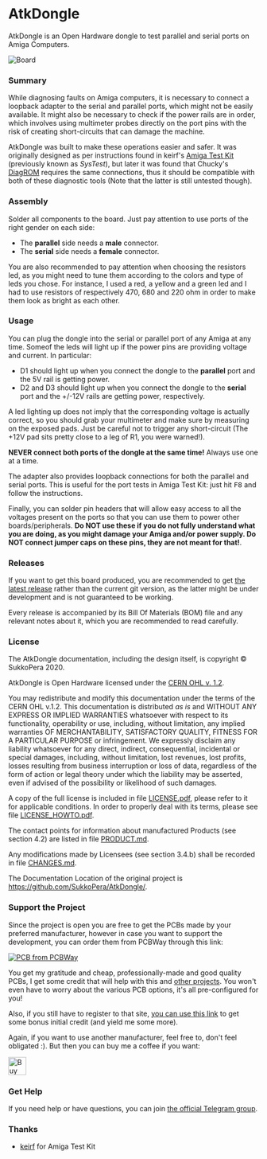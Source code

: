 # AtkDongle
AtkDongle is an Open Hardware dongle to test parallel and serial ports on Amiga Computers.

![Board](https://raw.githubusercontent.com/SukkoPera/AtkDongle/master/img/render-top.png)

### Summary
While diagnosing faults on Amiga computers, it is necessary to connect a loopback adapter to the serial and parallel ports, which might not be easily available. It might also be necessary to check if the power rails are in order, which involves using multimeter probes directly on the port pins with the risk of creating short-circuits that can damage the machine.

AtkDongle was built to make these operations easier and safer. It was originally designed as per instructions found in keirf's [Amiga Test Kit](https://github.com/keirf/Amiga-Stuff) (previously known as *SysTest*), but later it was found that Chucky's [DiagROM](http://www.diagrom.com) requires the same connections, thus it should be compatible with both of these diagnostic tools (Note that the latter is still untested though).

### Assembly
Solder all components to the board. Just pay attention to use ports of the right gender on each side:
- The **parallel** side needs a **male** connector.
- The **serial** side needs a **female** connector.

You are also recommended to pay attention when choosing the resistors led, as you might need to tune them according to the colors and type of leds you
chose. For instance, I used a red, a yellow and a green led and I had to use resistors of respectively 470, 680 and 220 ohm in order to make them look as bright as each other.

### Usage
You can plug the dongle into the serial or parallel port of any Amiga at any time. Someof the leds will light up if the power pins are providing voltage and current. In particular:
- D1 should light up when you connect the dongle to the **parallel** port and the 5V rail is getting power.
- D2 and D3 should light up when you connect the dongle to the **serial** port and the +/-12V rails are getting power, respectively.

A led lighting up does not imply that the corresponding voltage is actually correct, so you should grab your multimeter and make sure by measuring on the exposed pads. Just be careful not to trigger any short-circuit (The +12V pad sits pretty close to a leg of R1, you were warned!).

**NEVER connect both ports of the dongle at the same time!** Always use one at a time.

The adapter also provides loopback connections for both the parallel and serial ports. This is useful for the port tests in Amiga Test Kit: just hit <kbd>F8</kbd> and follow the instructions.

Finally, you can solder pin headers that will allow easy access to all the voltages present on the ports so that you can use them to power other boards/peripherals. **Do NOT use these if you do not fully understand what you are doing, as you might damage your Amiga and/or power supply. Do NOT connect jumper caps on these pins, they are not meant for that!**.

### Releases
If you want to get this board produced, you are recommended to get [the latest release](https://github.com/SukkoPera/AtkDongle/releases) rather than the current git version, as the latter might be under development and is not guaranteed to be working.

Every release is accompanied by its Bill Of Materials (BOM) file and any relevant notes about it, which you are recommended to read carefully.

### License
The AtkDongle documentation, including the design itself, is copyright &copy; SukkoPera 2020.

AtkDongle is Open Hardware licensed under the [CERN OHL v. 1.2](http://ohwr.org/cernohl).

You may redistribute and modify this documentation under the terms of the CERN OHL v.1.2. This documentation is distributed *as is* and WITHOUT ANY EXPRESS OR IMPLIED WARRANTIES whatsoever with respect to its functionality, operability or use, including, without limitation, any implied warranties OF MERCHANTABILITY, SATISFACTORY QUALITY, FITNESS FOR A PARTICULAR PURPOSE or infringement. We expressly disclaim any liability whatsoever for any direct, indirect, consequential, incidental or special damages, including, without limitation, lost revenues, lost profits, losses resulting from business interruption or loss of data, regardless of the form of action or legal theory under which the liability may be asserted, even if advised of the possibility or likelihood of such damages.

A copy of the full license is included in file [LICENSE.pdf](LICENSE.pdf), please refer to it for applicable conditions. In order to properly deal with its terms, please see file [LICENSE_HOWTO.pdf](LICENSE_HOWTO.pdf).

The contact points for information about manufactured Products (see section 4.2) are listed in file [PRODUCT.md](PRODUCT.md).

Any modifications made by Licensees (see section 3.4.b) shall be recorded in file [CHANGES.md](CHANGES.md).

The Documentation Location of the original project is https://github.com/SukkoPera/AtkDongle/.

### Support the Project
Since the project is open you are free to get the PCBs made by your preferred manufacturer, however in case you want to support the development, you can order them from PCBWay through this link:

[![PCB from PCBWay](https://www.pcbway.com/project/img/images/frompcbway.png)](https://www.pcbway.com/project/shareproject/AtkDongle_V1.html)

You get my gratitude and cheap, professionally-made and good quality PCBs, I get some credit that will help with this and [other projects](https://www.pcbway.com/project/member/shareproject/?bmbid=41100). You won't even have to worry about the various PCB options, it's all pre-configured for you!

Also, if you still have to register to that site, [you can use this link](https://www.pcbway.com/setinvite.aspx?inviteid=41100) to get some bonus initial credit (and yield me some more).

Again, if you want to use another manufacturer, feel free to, don't feel obligated :). But then you can buy me a coffee if you want:

<a href='https://ko-fi.com/L3L0U18L' target='_blank'><img height='36' style='border:0px;height:36px;' src='https://az743702.vo.msecnd.net/cdn/kofi2.png?v=2' border='0' alt='Buy Me a Coffee at ko-fi.com' /></a>

### Get Help
If you need help or have questions, you can join [the official Telegram group](https://t.me/joinchat/HUHdWBC9J9JnYIrvTYfZmg).

### Thanks
- [keirf](https://github.com/keirf) for Amiga Test Kit

